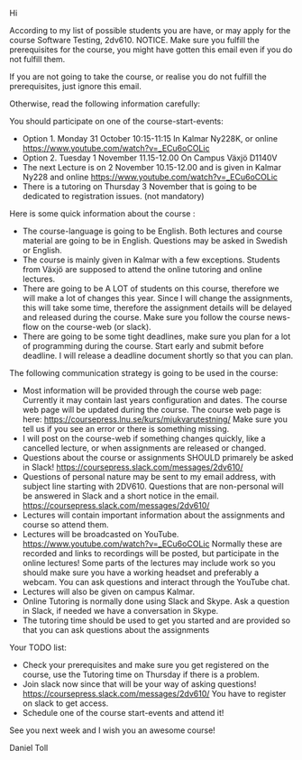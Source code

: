 Hi

According to my list of possible students you are have, or may apply for the course Software Testing, 2dv610. 
NOTICE. Make sure you fulfill the prerequisites for the course, you might have gotten this email even if you do not fulfill them. 

If you are not going to take the course, or realise you do not fulfill the prerequisites, just ignore this email.

Otherwise, read the following information carefully:

You should participate on one of the course-start-events:

* Option 1. Monday 31 October 10:15-11:15 In Kalmar Ny228K, or online https://www.youtube.com/watch?v=_ECu6oCOLic
* Option 2. Tuesday 1 November 11.15-12.00 On Campus Växjö D1140V
* The next Lecture is on 2 November 10.15-12.00 and is given in Kalmar Ny228 and online https://www.youtube.com/watch?v=_ECu6oCOLic
* There is a tutoring on Thursday 3 November that is going to be dedicated to registration issues. (not mandatory)

Here is some quick information about the course :

* The course-language is going to be English. Both lectures and course material are going to be in English. Questions may be asked in Swedish or English.
* The course is mainly given in Kalmar with a few exceptions. Students from Växjö are supposed to attend the online tutoring and online lectures.
* There are going to be A LOT of students on this course, therefore we will make a lot of changes this year. Since I will change the assignments, this will take some time, therefore the assignment details will be delayed and released during the course. Make sure you follow the course news-flow on the course-web (or slack). 
* There are going to be some tight deadlines, make sure you plan for a lot of programming during the course. Start early and submit before deadline. I will release a deadline document shortly so that you can plan.

The following communication strategy is going to be used in the course:

 * Most information will be provided through the course web page: Currently it may contain last years configuration and dates. The course web page will be updated during the course. The course web page is here: https://coursepress.lnu.se/kurs/mjukvarutestning/ Make sure you tell us if you see an error or there is something missing. 
 * I will post on the course-web if something changes quickly, like a cancelled lecture, or when assignments are released or changed.
 * Questions about the course or assignments SHOULD primarely be asked in Slack! https://coursepress.slack.com/messages/2dv610/ 
 * Questions of personal nature may be sent to my email address, with subject line starting with 2DV610. Questions that are non-personal will be answered in Slack and a short notice in the email. https://coursepress.slack.com/messages/2dv610/ 
 * Lectures will contain important information about the assignments and course so attend them.
 * Lectures will be broadcasted on YouTube. https://www.youtube.com/watch?v=_ECu6oCOLic Normally these are recorded and links to recordings will be posted, but participate in the online lectures! Some parts of the lectures may include work so you should make sure you have a working headset and preferably a webcam. You can ask questions and interact through the YouTube chat.
 * Lectures will also be given on campus Kalmar.
 * Online Tutoring is normally done using Slack and Skype. Ask a question in Slack, if needed we have a conversation in Skype. 
 * The tutoring time should be used to get you started and are provided so that you can ask questions about the assignments
 

Your TODO list:

* Check your prerequisites and make sure you get registered on the course, use the Tutoring time on Thursday if there is a problem.
* Join slack now since that will be your way of asking questions! https://coursepress.slack.com/messages/2dv610/  You have to register on slack to get access.
* Schedule one of the course start-events and attend it!  

See you next week and I wish you an awesome course!

Daniel Toll
